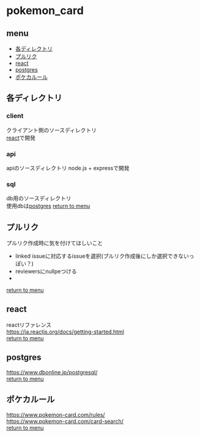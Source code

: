 # pokemon_card
## menu
* [各ディレクトリ](#各ディレクトリ)
* [プルリク](#プルリク)
* [react](#react)
* [postgres](#postgres)
* [ポケカルール](#ポケカルール)
## 各ディレクトリ
### client
クライアント側のソースディレクトリ  
[react](#react)で開発
### api
apiのソースディレクトリ
node.js + expressで開発
### sql
db用のソースディレクトリ  
使用dbは[postgres](#postgres)
[return to menu](#menu)
## プルリク
プルリク作成時に気を付けてほしいこと
* linked issueに対応するissueを選択(プルリク作成後にしか選択できないっぽい？)
* reviewersにnullpeつける
* 
[return to menu](#menu)
## react
reactリファレンス  
https://ja.reactjs.org/docs/getting-started.html  
[return to menu](#menu)
## postgres
https://www.dbonline.jp/postgresql/  
[return to menu](#menu)
## ポケカルール
https://www.pokemon-card.com/rules/  
https://www.pokemon-card.com/card-search/  
[return to menu](#menu)
